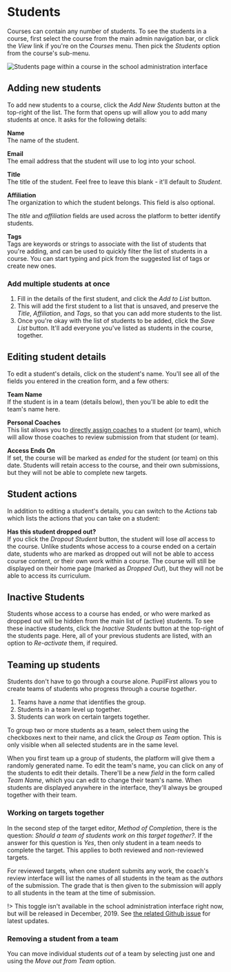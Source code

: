 # Students

Courses can contain any number of students. To see the students in a course, first select the course from the main admin navigation bar, or click the _View_ link if you're on the _Courses_ menu. Then pick the _Students_ option from the course's sub-menu.

![Students page within a course in the school administration interface](https://res.cloudinary.com/sv-co/image/upload/v1574242180/pupilfirst_documentation/students/students_page_vuhejp.png)

## Adding new students

To add new students to a course, click the _Add New Students_ button at the top-right of the list. The form that opens up will allow you to add many students at once. It asks for the following details:

**Name**\
The name of the student.

**Email**\
The email address that the student will use to log into your school.

**Title**\
The title of the student. Feel free to leave this blank - it'll default to _Student_.

**Affiliation**\
The organization to which the student belongs. This field is also optional.

The _title_ and _affiliation_ fields are used across the platform to better identify students.

**Tags**\
Tags are keywords or strings to associate with the list of students that you're adding, and can be used to quickly filter the list of students in a course. You can start typing and pick from the suggested list of tags or create new ones.

### Add multiple students at once

1. Fill in the details of the first student, and click the _Add to List_ button.
2. This will add the first student to a list that is unsaved, and preserve the _Title_, _Affiliation_, and _Tags_, so that you can add more students to the list.
3. Once you're okay with the list of students to be added, click the _Save List_ button. It'll add everyone you've listed as students in the course, together.

## Editing student details

To edit a student's details, click on the student's name. You'll see all of the fields you entered in the creation form, and a few others:

**Team Name**\
If the student is in a team (details below), then you'll be able to edit the team's name here.

**Personal Coaches**\
This list allows you to [directly assign coaches](/coaches?id=student-team-coaches) to a student (or team), which will allow those coaches to review submission from that student (or team).

**Access Ends On**\
If set, the course will be marked as _ended_ for the student (or team) on this date. Students will retain access to the course, and their own submissions, but they will not be able to complete new targets.

## Student actions

In addition to editing a student's details, you can switch to the _Actions_ tab which lists the actions that you can take on a student:

**Has this student dropped out?**\
If you click the _Dropout Student_ button, the student will lose _all_ access to the course. Unlike students whose access to a course ended on a certain date, students who are marked as dropped out will not be able to access course content, or their own work within a course. The course will still be displayed on their home page (marked as _Dropped Out_), but they will not be able to access its curriculum.

## Inactive Students

Students whose access to a course has ended, or who were marked as dropped out will be hidden from the main list of (active) students. To see these inactive students, click the _Inactive Students_ button at the top-right of the students page. Here, all of your previous students are listed, with an option to _Re-activate_ them, if required.

## Teaming up students

Students don't have to go through a course alone. PupilFirst allows you to create teams of students who progress through a course _together_.

1. Teams have a _name_ that identifies the group.
2. Students in a team level up together.
3. Students can work on certain targets together.

To group two or more students as a team, select them using the checkboxes next to their name, and click the _Group as Team_ option. This is only visible when all selected students are in the same level.

When you first team up a group of students, the platform will give them a randomly generated name. To edit the team's name, you can click on any of the students to edit their details. There'll be a new _field_ in the form called _Team Name_, which you can edit to change their team's name. When students are displayed anywhere in the interface, they'll always be grouped together with their team.

### Working on targets together

In the second step of the target editor, _Method of Completion_, there is the question: _Should a team of students work on this target together?_. If the answer for this question is _Yes_, then only student in a team needs to complete the target. This applies to both reviewed and non-reviewed targets.

For reviewed targets, when one student submits any work, the coach's review interface will list the names of all students in the team as the _authors_ of the submission. The grade that is then given to the submission will apply to all students in the team at the time of submission.

!> This toggle isn't available in the school administration interface right now, but will be released in December, 2019. See [the related Github issue](https://github.com/SVdotCO/pupilfirst/issues/100) for latest updates.

### Removing a student from a team

You can move individual students _out_ of a team by selecting just one and using the _Move out from Team_ option.
